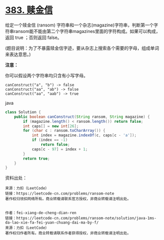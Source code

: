# [383. 赎金信](https://leetcode-cn.com/problems/ransom-note/)

给定一个赎金信 (ransom) 字符串和一个杂志(magazine)字符串，判断第一个字符串ransom能不能由第二个字符串magazines里面的字符构成。如果可以构成，返回 true ；否则返回 false。

(题目说明：为了不暴露赎金信字迹，要从杂志上搜索各个需要的字母，组成单词来表达意思。)

**注意：**

你可以假设两个字符串均只含有小写字母。

```
canConstruct("a", "b") -> false
canConstruct("aa", "ab") -> false
canConstruct("aa", "aab") -> true
```



java

```JAVA
class Solution {
    public boolean canConstruct(String ransom, String magazine) {
        if (magazine.length() < ransom.length()) return false;
        int caps[] = new int[26];
        for (char c : ransom.toCharArray()) {
            int index = magazine.indexOf(c, caps[c - 'a']);
            if (index == -1)
                return false;
            caps[c - 97] = index + 1;
        }
        return true;
    }
}

```





资料出处：

```
来源：力扣（LeetCode）
链接：https://leetcode-cn.com/problems/ransom-note
著作权归领扣网络所有。商业转载请联系官方授权，非商业转载请注明出处。


作者：fei-xiang-de-cheng-dian-ren
链接：https://leetcode-cn.com/problems/ransom-note/solution/java-1ms-da-lao-xie-fa-fei-yuan-chuang-dai-ma-by-f/
来源：力扣（LeetCode）
著作权归作者所有。商业转载请联系作者获得授权，非商业转载请注明出处。
```

